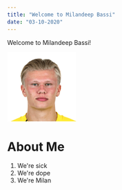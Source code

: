 ```yaml
---
title: "Welcome to Milandeep Bassi"
date: "03-10-2020"
---
```


Welcome to Milandeep Bassi!

![Haland Photo](../markdown/images/239085.png)

# About Me

1. We're sick
2. We're dope
3. We're Milan
